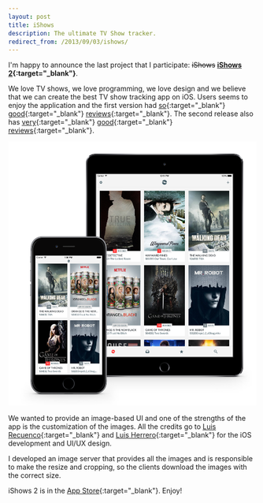 ```yaml
---
layout: post
title: iShows
description: The ultimate TV Show tracker.
redirect_from: /2013/09/03/ishows/
---
```


I'm happy to announce the last project that I participate: <del>iShows</del> **[iShows 2][1]{:target="_blank"}**.

We love TV shows, we love programming, we love design and we believe that we
can create the best TV show tracking app on iOS. Users seems to enjoy the
application and the first version had
[so](http://lifehacker.com/ishows-keeps-track-of-tv-shows-youve-watched-882374571){:target="_blank"}
[good](http://iphone.appstorm.net/reviews/lifestyle/ishows-simple-elegant-tv-show-management/){:target="_blank"}
[reviews](http://appadvice.com/review/the-ishows-app-is-the-tv-tracker-youve-been-waiting-for/){:target="_blank"}.
The second release also has [very](http://lifehacker.com/ishows-2-tracks-your-favorite-tv-shows-1720013136){:target="_blank"}
[good](http://www.macstories.net/reviews/tracking-tv-shows-with-ishows-2-welding-great-design-with-extensive-customization/){:target="_blank"}
[reviews](http://beautifulpixels.com/ipad/ishows-2-is-a-phenomenal-tv-show-tracking-app-for-ios/){:target="_blank"}.

![iShows][5]

We wanted to provide an image-based UI and one of the strengths of the app is
the customization of the images. All the credits go to [Luis Recuenco][2]{:target="_blank"}
and [Luis Herrero][3]{:target="_blank"} for the iOS development and UI/UX design.

I developed an image server that provides all the images and is responsible to
make the resize and cropping, so the clients download the images with the
correct size.

iShows 2 is in the [App Store][4]{:target="_blank"}. Enjoy!


[1]: http://ishowsapp.com/tv/
[2]: https://twitter.com/luisrecuenco
[3]: https://twitter.com/luishj
[4]: https://itunes.apple.com/app/id992387872
[5]: /assets/images/ishows.png
